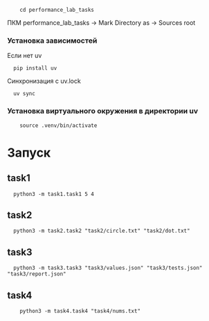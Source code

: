 ```shell
    cd performance_lab_tasks
```
ПКМ performance_lab_tasks -> Mark Directory as -> Sources root

### Установка зависимостей

Если нет uv
```shell
  pip install uv
```

Синхронизация с uv.lock
```shell
  uv sync
```
### Установка виртуального окружения в директории uv
```shell
    source .venv/bin/activate
```

# Запуск
## task1
```shell
  python3 -m task1.task1 5 4
```

## task2
```shell
  python3 -m task2.task2 "task2/circle.txt" "task2/dot.txt"
```

## task3
```shell
  python3 -m task3.task3 "task3/values.json" "task3/tests.json" "task3/report.json"
```

## task4 
```shell
    python3 -m task4.task4 "task4/nums.txt"
```